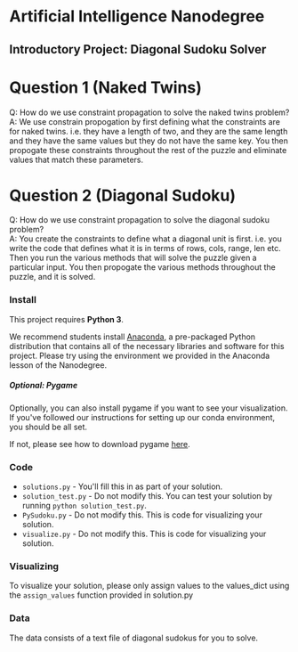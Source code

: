 # Artificial Intelligence Nanodegree
## Introductory Project: Diagonal Sudoku Solver

# Question 1 (Naked Twins)
Q: How do we use constraint propagation to solve the naked twins problem?  
A: We use constrain propogation by first defining what the constraints are for naked twins.  i.e. they have a length of two, and they are the same length and they have the same values but they do not have the same key.  You then propogate these constraints throughout the rest of the puzzle and eliminate values that match these parameters.

# Question 2 (Diagonal Sudoku)
Q: How do we use constraint propagation to solve the diagonal sudoku problem?  
A: You create the constraints to define what a diagonal unit is first.  i.e. you write the code that defines what it is in terms of rows, cols, range, len etc.  Then you run the various methods that will solve the puzzle given a particular input.  You then propogate the various methods throughout the puzzle, and it is solved.

### Install

This project requires **Python 3**.

We recommend students install [Anaconda](https://www.continuum.io/downloads), a pre-packaged Python distribution that contains all of the necessary libraries and software for this project. 
Please try using the environment we provided in the Anaconda lesson of the Nanodegree.

##### Optional: Pygame

Optionally, you can also install pygame if you want to see your visualization. If you've followed our instructions for setting up our conda environment, you should be all set.

If not, please see how to download pygame [here](http://www.pygame.org/download.shtml).

### Code

* `solutions.py` - You'll fill this in as part of your solution.
* `solution_test.py` - Do not modify this. You can test your solution by running `python solution_test.py`.
* `PySudoku.py` - Do not modify this. This is code for visualizing your solution.
* `visualize.py` - Do not modify this. This is code for visualizing your solution.

### Visualizing

To visualize your solution, please only assign values to the values_dict using the ```assign_values``` function provided in solution.py

### Data

The data consists of a text file of diagonal sudokus for you to solve.